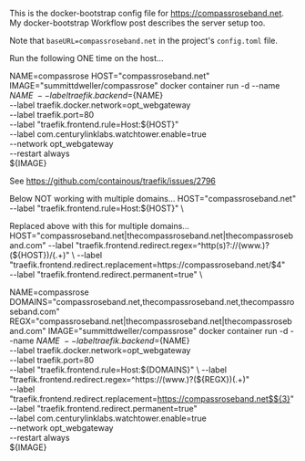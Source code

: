 This is the docker-bootstrap config file for https://compassroseband.net. My docker-bootstrap Workflow post describes the server setup too.

Note that `baseURL=compassroseband.net` in the project's `config.toml` file.

Run the following ONE time on the host...

NAME=compassrose
HOST="compassroseband.net"
IMAGE="summittdweller/compassrose"
docker container run -d --name ${NAME} \
    --label traefik.backend=${NAME} \
    --label traefik.docker.network=opt_webgateway \
    --label traefik.port=80 \
    --label "traefik.frontend.rule=Host:${HOST}" \
    --label com.centurylinklabs.watchtower.enable=true \
    --network opt_webgateway \
    --restart always \
    ${IMAGE}

See https://github.com/containous/traefik/issues/2796

Below NOT working with multiple domains...
  HOST="compassroseband.net"
    --label "traefik.frontend.rule=Host:${HOST}" \

Replaced above with this for multiple domains...
  HOST="compassroseband.net|thecompassroseband.net|thecompassroseband.com"
  --label "traefik.frontend.redirect.regex=^http(s)?://(www.)?(${HOST})/(.+)" \
  --label "traefik.frontend.redirect.replacement=https://compassroseband.net/$4" \
  --label "traefik.frontend.redirect.permanent=true" \

NAME=compassrose
DOMAINS="compassroseband.net,thecompassroseband.net,thecompassroseband.com"
REGX="compassroseband.net|thecompassroseband.net|thecompassroseband.com"
IMAGE="summittdweller/compassrose"
docker container run -d --name ${NAME} \
    --label traefik.backend=${NAME} \
    --label traefik.docker.network=opt_webgateway \
    --label traefik.port=80 \
    --label "traefik.frontend.rule=Host:${DOMAINS}" \
    --label "traefik.frontend.redirect.regex=^https://(www.)?(${REGX})(.+)" \
    --label "traefik.frontend.redirect.replacement=https://compassroseband.net$${3}" \
    --label "traefik.frontend.redirect.permanent=true" \
    --label com.centurylinklabs.watchtower.enable=true \
    --network opt_webgateway \
    --restart always \
    ${IMAGE}
